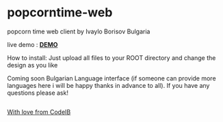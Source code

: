 # popcorntime-web
popcorn time web client by Ivaylo Borisov Bulgaria

live demo : <a href="http://borisov.eu/" > <b> DEMO </b> </a>

How to install: Just upload all files to your ROOT directory and change the design as you like

Coming soon Bulgarian Language interface (if someone can provide more languages here i will be happy thanks in advance to all).
If you have any questions please ask!

<img src="http://i.imgur.com/fF9ydnv.jpg" alt />

<a href="www.codeib.com"> With love from CodeIB </a>
